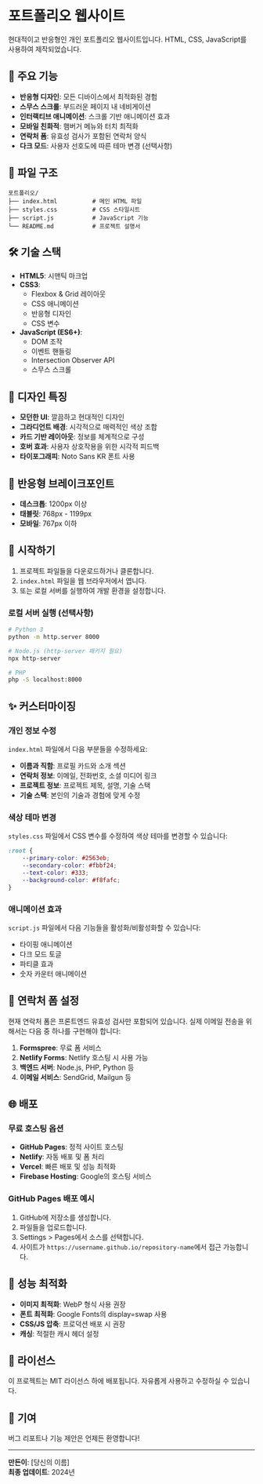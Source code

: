 # 포트폴리오 웹사이트

현대적이고 반응형인 개인 포트폴리오 웹사이트입니다. HTML, CSS, JavaScript를 사용하여 제작되었습니다.

## 🚀 주요 기능

- **반응형 디자인**: 모든 디바이스에서 최적화된 경험
- **스무스 스크롤**: 부드러운 페이지 내 네비게이션
- **인터랙티브 애니메이션**: 스크롤 기반 애니메이션 효과
- **모바일 친화적**: 햄버거 메뉴와 터치 최적화
- **연락처 폼**: 유효성 검사가 포함된 연락처 양식
- **다크 모드**: 사용자 선호도에 따른 테마 변경 (선택사항)

## 📁 파일 구조

```
포트폴리오/
├── index.html          # 메인 HTML 파일
├── styles.css          # CSS 스타일시트
├── script.js           # JavaScript 기능
└── README.md           # 프로젝트 설명서
```

## 🛠️ 기술 스택

- **HTML5**: 시맨틱 마크업
- **CSS3**: 
  - Flexbox & Grid 레이아웃
  - CSS 애니메이션
  - 반응형 디자인
  - CSS 변수
- **JavaScript (ES6+)**:
  - DOM 조작
  - 이벤트 핸들링
  - Intersection Observer API
  - 스무스 스크롤

## 🎨 디자인 특징

- **모던한 UI**: 깔끔하고 현대적인 디자인
- **그라디언트 배경**: 시각적으로 매력적인 색상 조합
- **카드 기반 레이아웃**: 정보를 체계적으로 구성
- **호버 효과**: 사용자 상호작용을 위한 시각적 피드백
- **타이포그래피**: Noto Sans KR 폰트 사용

## 📱 반응형 브레이크포인트

- **데스크톱**: 1200px 이상
- **태블릿**: 768px - 1199px
- **모바일**: 767px 이하

## 🚀 시작하기

1. 프로젝트 파일들을 다운로드하거나 클론합니다.
2. `index.html` 파일을 웹 브라우저에서 엽니다.
3. 또는 로컬 서버를 실행하여 개발 환경을 설정합니다.

### 로컬 서버 실행 (선택사항)

```bash
# Python 3
python -m http.server 8000

# Node.js (http-server 패키지 필요)
npx http-server

# PHP
php -S localhost:8000
```

## ✨ 커스터마이징

### 개인 정보 수정

`index.html` 파일에서 다음 부분들을 수정하세요:

- **이름과 직함**: 프로필 카드와 소개 섹션
- **연락처 정보**: 이메일, 전화번호, 소셜 미디어 링크
- **프로젝트 정보**: 프로젝트 제목, 설명, 기술 스택
- **기술 스택**: 본인의 기술과 경험에 맞게 수정

### 색상 테마 변경

`styles.css` 파일에서 CSS 변수를 수정하여 색상 테마를 변경할 수 있습니다:

```css
:root {
    --primary-color: #2563eb;
    --secondary-color: #fbbf24;
    --text-color: #333;
    --background-color: #f8fafc;
}
```

### 애니메이션 효과

`script.js` 파일에서 다음 기능들을 활성화/비활성화할 수 있습니다:

- 타이핑 애니메이션
- 다크 모드 토글
- 파티클 효과
- 숫자 카운터 애니메이션

## 📧 연락처 폼 설정

현재 연락처 폼은 프론트엔드 유효성 검사만 포함되어 있습니다. 실제 이메일 전송을 위해서는 다음 중 하나를 구현해야 합니다:

1. **Formspree**: 무료 폼 서비스
2. **Netlify Forms**: Netlify 호스팅 시 사용 가능
3. **백엔드 서버**: Node.js, PHP, Python 등
4. **이메일 서비스**: SendGrid, Mailgun 등

## 🌐 배포

### 무료 호스팅 옵션

- **GitHub Pages**: 정적 사이트 호스팅
- **Netlify**: 자동 배포 및 폼 처리
- **Vercel**: 빠른 배포 및 성능 최적화
- **Firebase Hosting**: Google의 호스팅 서비스

### GitHub Pages 배포 예시

1. GitHub에 저장소를 생성합니다.
2. 파일들을 업로드합니다.
3. Settings > Pages에서 소스를 선택합니다.
4. 사이트가 `https://username.github.io/repository-name`에서 접근 가능합니다.

## 🔧 성능 최적화

- **이미지 최적화**: WebP 형식 사용 권장
- **폰트 최적화**: Google Fonts의 display=swap 사용
- **CSS/JS 압축**: 프로덕션 배포 시 권장
- **캐싱**: 적절한 캐시 헤더 설정

## 📄 라이선스

이 프로젝트는 MIT 라이선스 하에 배포됩니다. 자유롭게 사용하고 수정하실 수 있습니다.

## 🤝 기여

버그 리포트나 기능 제안은 언제든 환영합니다!

---

**만든이**: [당신의 이름]  
**최종 업데이트**: 2024년 